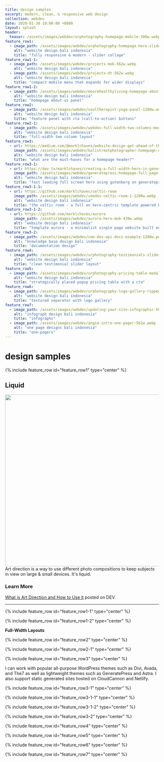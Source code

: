 ```yaml
---
title: design samples
excerpt: modern, clean, & responsive web design 
collection: webdev
date: 2020-01-30 19:00:00 +0800
layout: splash
header:
  teaser: /assets/images/webdev/urphotography-homepage-mobile-300w.webp
feature_row1:
  - image_path: /assets/images/webdev/urphotography-homepage-hero-slider-yoga-1280w.webp
    alt: "website design bali indonesia"
    title: "fully responsive & modern - slider collage"
feature_row1-1:
  - image_path: /assets/images/webdev/projectx-mob-562w.webp
    alt: "website design bali indonesia"
  - image_path: /assets/images/webdev/projectx-dt-562w.webp
    alt: "website design bali indonesia"
    title: "compact mobile menu that expands for wider displays"
feature_row1-2:
  - image_path: /assets/images/webdev/moorehealthyliving-homepage-about-panel-1280w.webp
    alt: "website design bali indonesia"
    title: "homepage about-us panel"
feature_row2:
  - image_path: /assets/images/webdev/soultherapist-yoga-panel-1280w.webp
    alt: "website design bali indonesia"
    title: "feature panel with cta (call-to-action) buttons"
feature_row2-1:
  - image_path: /assets/images/webdev/webdev-full-width-two-columns-moody-bg-1280w.webp
    alt: "website design bali indonesia"
    title: "full-width two column layout"
feature_row3:
  - url: https://medium.com/@marklchaves/website-design-get-ahead-of-the-curve-with-your-header-31cc29e3f833
    image_path: /assets/images/webdev/balistreetphotographer-homepage-new-logo-1280w.webp
    alt: "website design bali indonesia"
    title: "what are the must-haves for a homepage header?"
feature_row3-1:
  - url: https://dev.to/marklchaves/creating-a-full-width-hero-in-generatepress-free-version-1ki9
    image_path: /assets/images/webdev/generatepress-homepage-full-page-hero-1280w.webp
    alt: "website design bali indonesia"
    title: "fast loading full screen hero using gutenberg on generatepress&mdash;no plugins"
feature_row3-1-1:
  - url: https://github.com/marklchaves/celtic-room
    image_path: /assets/images/webdev/cmedev-celtic-room-1-1280w.webp
    alt: "website design bali indonesia"
    title: "the celtic room - a full on hero-centric template powered by Jekyll and Liquid"
feature_row3-1-2:
  - url: https://github.com/marklchaves/aurora
    image_path: /assets/images/webdev/aurora-hero-mob-430w.webp
    alt: "website design bali indonesia"
    title: "template aurora - a minimalist single page website built on Bootstrap 4. it's simple, responsive, and fast."
feature_row3-2:
  - image_path: /assets/images/webdev/cme-dev-api-docs-example-1280w.png
    alt: "knowledge base design bali indonesia"
    title: "documentation design"
feature_row4:
  - image_path: /assets/images/webdev/urphotography-testimonials-slider-1280w.webp
    alt: "website design bali indonesia"
    title: "clean testimonial slider layout"
feature_row5:
  - image_path: /assets/images/webdev/urphotography-pricing-table-modal-1280w.webp
    alt: "website design bali indonesia"
    title: "strategically placed popup pricing table with a cta"
feature_row6:
  - image_path: /assets/images/webdev/urphotography-logo-gallery-ripped-paper-1280w.webp
    alt: "website design bali indonesia"
    title: "textured separator with logo gallery"
feature_row7:
  - image_path: /assets/images/webdev/updating-your-site-infographic-562w.webp
    alt: "infograph design bali indonesia"
    title: "infographs"
  - image_path: /assets/images/webdev/angie-intro-one-pager-562w.webp
    alt: "one page designs bali indonesia"
    title: "one-pagers"
---
```

# design samples

{% include feature_row id="feature_row1" type="center" %}

## Liquid 

<img class="animated-gif" src="https://i.giphy.com/media/TfFGc2amScfP8TOTYb/giphy.gif" width="562"> 
<div class="clearfix">Art direction is a way to use different photo compositions to keep subjects in view on large & small devices. It's liquid.</div>

### Learn More

[What is Art Direction and How to Use it](https://dev.to/marklchaves/what-is-art-direction-and-how-to-use-it-1o3n) posted on DEV.

---

{% include feature_row id="feature_row1-1" type="center" %}

{% include feature_row id="feature_row1-2" type="center" %}

**Full-Width Layouts**

{% include feature_row id="feature_row2" type="center" %}

{% include feature_row id="feature_row2-1" type="center" %}

{% include feature_row id="feature_row3" type="center" %}

I can work with popular all-purpose WordPress themes such as Divi, Avada, and The7 as well as lightweight themes such as GeneratePress and Astra. I also support static generated sites hosted on CloudCannon and Netlify.

{% include feature_row id="feature_row3-1" type="center" %}

<a id="celtic"></a>

{% include feature_row id="feature_row3-1-1" type="center" %}

<a id="aurora"></a>

{% include feature_row id="feature_row3-1-2" type="center" %}

{% include feature_row id="feature_row3-2" type="center" %}

{% include feature_row id="feature_row4" type="center" %}

{% include feature_row id="feature_row5" type="center" %}

{% include feature_row id="feature_row6" type="center" %}

{% include feature_row id="feature_row7" type="center" %}